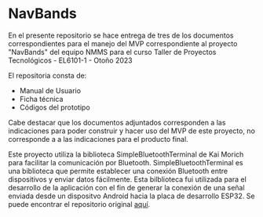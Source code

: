 # NavBands
En el presente repositorio se hace entrega de tres de los documentos correspondientes para el manejo del MVP correspondiente al proyecto "NavBands" del equipo NMMS para el curso Taller de Proyectos Tecnológicos -
EL6101-1 - Otoño 2023

El repositoria consta de: 
* Manual de Usuario
* Ficha técnica
* Códigos del prototipo


Cabe destacar que los documentos adjuntados corresponden a las indicaciones para poder construir y hacer uso del MVP de este proyecto, no corresponde a a las indicaciones para el producto final. 

Este proyecto utiliza la biblioteca SimpleBluetoothTerminal de Kai Morich para facilitar la comunicación por Bluetooth. SimpleBluetoothTerminal es una biblioteca que permite establecer una conexión Bluetooth entre dispositivos y enviar datos fácilmente. 
Esta bilblioteca fui utilizada para el desarrollo de la aplicación con el fin de generar la conexión de una señal enviada desde un dispositvo Android hacia la placa de desarrollo ESP32.
Se puede encontrar el repositorio original [aquí](https://github.com/kai-morich/SimpleBluetoothTerminal).
